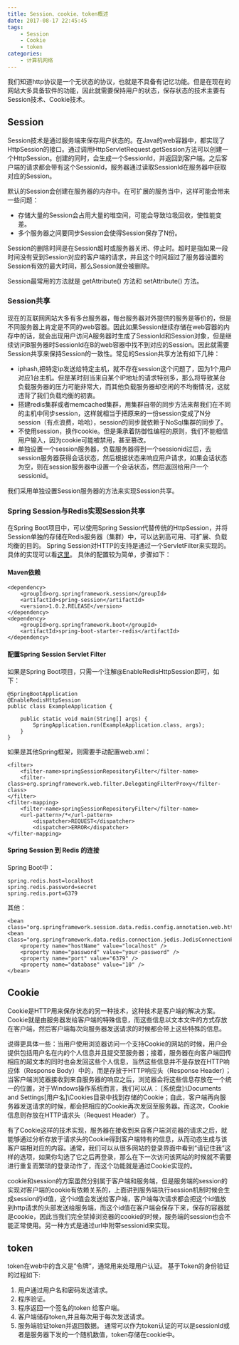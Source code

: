 ```yaml
---
title: Session、cookie、token概述
date: 2017-08-17 22:45:45
tags:
    - Session
    - Cookie
    - token
categories:
    - 计算机网络
---
```


我们知道http协议是一个无状态的协议，也就是不具备有记忆功能。但是在现在的网站大多具备软件的功能，因此就需要保持用户的状态，保存状态的技术主要有Session技术、Cookie技术。
## Session

Session技术是通过服务端来保存用户状态的。在Java的web容器中，都实现了HttpSession的接口。通过调用HttpServletRequest.getSession方法可以创建一个HttpSession。创建的同时，会生成一个SessionId，并返回到客户端。之后客户端的请求都会带有这个SessionId，服务器通过读取SessionId在服务器中获取对应的Session。

默认的Session会创建在服务器的内存中。在可扩展的服务当中，这样可能会带来一些问题：

- 存储大量的Session会占用大量的堆空间，可能会导致垃圾回收，使性能变差。
- 多个服务器之间要同步Session会使得Session保存了N份。

Session的删除时间是在Session超时或服务器关闭、停止时。超时是指如果一段时间没有受到Session对应的客户端的请求，并且这个时间超过了服务器设置的Session有效的最大时间，那么Session就会被删除。

Session最常用的方法就是 getAttribute() 方法和 setAttribute() 方法。


### Session共享
现在的互联网网站大多有多台服务器，每台服务器对外提供的服务是等价的，但是不同服务器上肯定是不同的web容器。因此如果Session继续存储在web容器的内存中的话，就会出现用户访问A服务器时生成了SessionId和Session对象，但是继续访问B服务器时SessionId在B的web容器中找不到对应的Session。因此就需要Session共享来保持Session的一致性。常见的Session共享方法有如下几种：

- iphash,把特定ip发送给特定主机，就不存在session这个问题了，因为1个用户对应1台主机。但是某时刻当来自某个IP地址的请求特别多，那么将导致某台负载服务器的压力可能非常大，而其他负载服务器却空闲的不均衡情况，这就违背了我们负载均衡的初衷。
- 搭建redis集群或者memcached集群，用集群自带的同步方法来帮我们在不同的主机中同步session，这样就相当于把原来的一份session变成了N分session（有点浪费，哈哈），session的同步就依赖于NoSql集群的同步了。
- 不使用session，换作cookie。但是秉承着防御性编程的原则，我们不能相信用户输入，因为cookie可能被禁用，甚至篡改。
- 单独设置一个session服务器，负载服务器得到一个sessionid过后，去session服务器获得会话状态，然后根据状态来响应用户请求，如果会话状态为空，则在session服务器中设置一个会话状态，然后返回给用户一个sessionid。

我们采用单独设置Session服务器的方法来实现Session共享。

### Spring Session与Redis实现Session共享
在Spring Boot项目中，可以使用Spring Session代替传统的HttpSession，并将Session单独的存储在Redis服务器（集群）中，可以达到高可用、可扩展、负载均衡的目的。
Spring Session对HTTP的支持是通过一个ServletFilter来实现的。具体的实现可以看[这里](http://www.infoq.com/cn/articles/Next-Generation-Session-Management-with-Spring-Session)。
具体的配置较为简单，步骤如下：
#### Maven依赖
```
<dependency>
    <groupId>org.springframework.session</groupId>
    <artifactId>spring-session</artifactId>
    <version>1.0.2.RELEASE</version>
</dependency>
<dependency>
    <groupId>org.springframework.boot</groupId>
    <artifactId>spring-boot-starter-redis</artifactId>
</dependency>
```
#### 配置Spring Session Servlet Filter
如果是Spring Boot项目，只需一个注解@EnableRedisHttpSession即可，如下：
```
@SpringBootApplication
@EnableRedisHttpSession
public class ExampleApplication {

    public static void main(String[] args) {
        SpringApplication.run(ExampleApplication.class, args);
    }
}
```
如果是其他Spring框架，则需要手动配置web.xml：
```
<filter>
    <filter-name>springSessionRepositoryFilter</filter-name>
    <filter-class>org.springframework.web.filter.DelegatingFilterProxy</filter-class>
</filter>
<filter-mapping>
    <filter-name>springSessionRepositoryFilter</filter-name>
    <url-pattern>/*</url-pattern>
        <dispatcher>REQUEST</dispatcher>
        <dispatcher>ERROR</dispatcher>
</filter-mapping>
```
#### Spring Session 到 Redis 的连接
Spring Boot中：
```
spring.redis.host=localhost
spring.redis.password=secret
spring.redis.port=6379
```
其他：
```
<bean class="org.springframework.session.data.redis.config.annotation.web.http.RedisHttpSessionConfiguration"/>
<bean class="org.springframework.data.redis.connection.jedis.JedisConnectionFactory">
    <property name="hostName" value="localhost" />
    <property name="password" value="your-password" />
    <property name="port" value="6379" />
    <property name="database" value="10" />
</bean>
```

## Cookie
Cookie是HTTP用来保存状态的另一种技术，这种技术是客户端的解决方案。
Cookie就是由服务器发给客户端的特殊信息，而这些信息以文本文件的方式存放在客户端，然后客户端每次向服务器发送请求的时候都会带上这些特殊的信息。

说得更具体一些：当用户使用浏览器访问一个支持Cookie的网站的时候，用户会提供包括用户名在内的个人信息并且提交至服务器；接着，服务器在向客户端回传相应的超文本的同时也会发回这些个人信息，当然这些信息并不是存放在HTTP响应体（Response Body）中的，而是存放于HTTP响应头（Response Header）；当客户端浏览器接收到来自服务器的响应之后，浏览器会将这些信息存放在一个统一的位置，对于Windows操作系统而言，我们可以从： [系统盘]:\Documents and Settings\[用户名]\Cookies目录中找到存储的Cookie；自此，客户端再向服务器发送请求的时候，都会把相应的Cookie再次发回至服务器。而这次，Cookie信息则存放在HTTP请求头（Request Header）了。

有了Cookie这样的技术实现，服务器在接收到来自客户端浏览器的请求之后，就能够通过分析存放于请求头的Cookie得到客户端特有的信息，从而动态生成与该客户端相对应的内容。通常，我们可以从很多网站的登录界面中看到“请记住我”这样的选项，如果你勾选了它之后再登录，那么在下一次访问该网站的时候就不需要进行重复而繁琐的登录动作了，而这个功能就是通过Cookie实现的。

cookie和session的方案虽然分别属于客户端和服务端，但是服务端的session的实现对客户端的cookie有依赖关系的，上面讲到服务端执行session机制时候会生成session的id值，这个id值会发送给客户端，客户端每次请求都会把这个id值放到http请求的头部发送给服务端，而这个id值在客户端会保存下来，保存的容器就是cookie，因此当我们完全禁掉浏览器的cookie的时候，服务端的session也会不能正常使用。另一种方式是通过url中附带sessionid来实现。

## token
token在web中的含义是“令牌”，通常用来处理用户认证。
基于Token的身份验证的过程如下:
1. 用户通过用户名和密码发送请求。
2. 程序验证。
3. 程序返回一个签名的token 给客户端。
4. 客户端储存token,并且每次用于每次发送请求。
5. 服务端验证token并返回数据。
通常可以作为token认证的可以是sessionId或者是服务器下发的一个随机数值，token存储在cookie中。